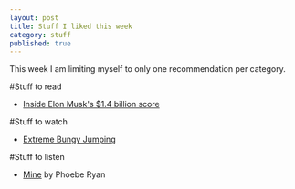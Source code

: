 ```yaml
---
layout: post
title: Stuff I liked this week
category: stuff
published: true
---    
```


This week I am limiting myself to only one recommendation per category.  

#Stuff to read  
- [Inside Elon Musk's $1.4 billion score](http://fortune.com/inside-elon-musks-billion-dollar-gigafactory/)  

#Stuff to watch
- [Extreme Bungy Jumping](https://www.youtube.com/watch?v=l9m4cW2yxy0)    

#Stuff to listen
- [Mine](https://www.youtube.com/watch?v=2fsdNJAzLuU) by Phoebe Ryan
